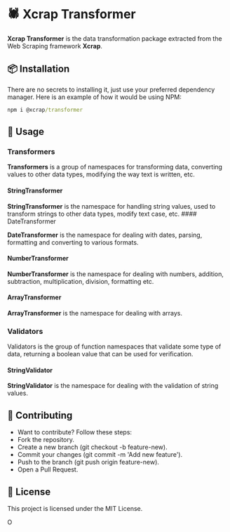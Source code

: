 # 🕷️ Xcrap Transformer

**Xcrap Transformer** is the data transformation package extracted from the Web Scraping framework **Xcrap**.

## 📦 Installation

There are no secrets to installing it, just use your preferred dependency manager. Here is an example of how it would be using NPM:

```cmd
npm i @xcrap/transformer
```

## 🚀 Usage

### Transformers

**Transformers** is a group of namespaces for transforming data, converting values ​​to other data types, modifying the way text is written, etc.

#### StringTransformer

**StringTransformer** is the namespace for handling string values, used to transform strings to other data types, modify text case, etc. #### DateTransformer


**DateTransformer** is the namespace for dealing with dates, parsing, formatting and converting to various formats.

#### NumberTransformer

**NumberTransformer** is the namespace for dealing with numbers, addition, subtraction, multiplication, division, formatting etc.

#### ArrayTransformer

**ArrayTransformer** is the namespace for dealing with arrays.

### Validators

Validators is the group of function namespaces that validate some type of data, returning a boolean value that can be used for verification.

#### StringValidator

**StringValidator** is the namespace for dealing with the validation of string values.

## 🤝 Contributing

- Want to contribute? Follow these steps:
- Fork the repository.
- Create a new branch (git checkout -b feature-new).
- Commit your changes (git commit -m 'Add new feature').
- Push to the branch (git push origin feature-new).
- Open a Pull Request.

## 📝 License

This project is licensed under the MIT License.

O